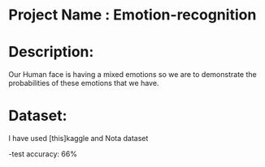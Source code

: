 # Project Name : Emotion-recognition


# Description:
Our Human face is having a mixed emotions so we are to demonstrate the probabilities of these emotions that we have.


# Dataset:
I have used [this]kaggle and Nota dataset

-test accuracy: 66%


